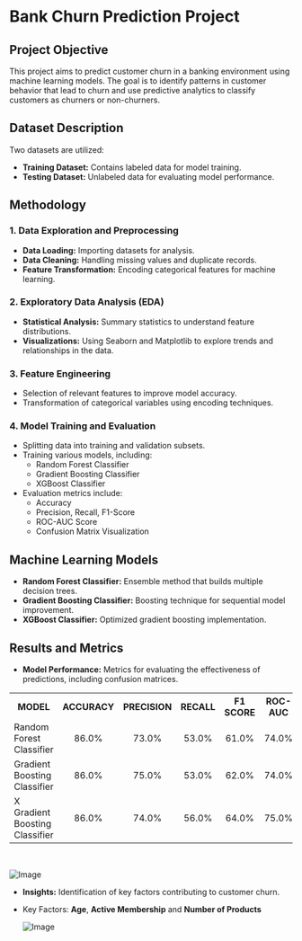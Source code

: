 # Bank Churn Prediction Project

## Project Objective
This project aims to predict customer churn in a banking environment using machine learning models. The goal is to identify patterns in customer behavior that lead to churn and use predictive analytics to classify customers as churners or non-churners.

## Dataset Description
Two datasets are utilized:
- **Training Dataset:** Contains labeled data for model training.
- **Testing Dataset:** Unlabeled data for evaluating model performance.

## Methodology
### 1. Data Exploration and Preprocessing
- **Data Loading:** Importing datasets for analysis.
- **Data Cleaning:** Handling missing values and duplicate records.
- **Feature Transformation:** Encoding categorical features for machine learning.

### 2. Exploratory Data Analysis (EDA)
- **Statistical Analysis:** Summary statistics to understand feature distributions.
- **Visualizations:** Using Seaborn and Matplotlib to explore trends and relationships in the data.

### 3. Feature Engineering
- Selection of relevant features to improve model accuracy.
- Transformation of categorical variables using encoding techniques.

### 4. Model Training and Evaluation
- Splitting data into training and validation subsets.
- Training various models, including:
  - Random Forest Classifier
  - Gradient Boosting Classifier
  - XGBoost Classifier
- Evaluation metrics include:
  - Accuracy
  - Precision, Recall, F1-Score
  - ROC-AUC Score
  - Confusion Matrix Visualization

## Machine Learning Models
- **Random Forest Classifier:** Ensemble method that builds multiple decision trees.
- **Gradient Boosting Classifier:** Boosting technique for sequential model improvement.
- **XGBoost Classifier:** Optimized gradient boosting implementation.

## Results and Metrics
- **Model Performance:** Metrics for evaluating the effectiveness of predictions, including confusion matrices.
<table align="center">
<tr>
  <th>MODEL</th>
  <th>ACCURACY</th>
  <th>PRECISION</th>
  <th>RECALL</th>
  <th>F1 SCORE</th>
  <th>ROC-AUC</th>
</tr>
<tr>
  <td>Random Forest Classifier</td>
  <td align="center">86.0%</td>
  <td align="center">73.0%</td>
  <td align="center">53.0%</td>
  <td align="center">61.0%</td>
  <td align="center">74.0%</td>
</tr>
<tr>
  <td>Gradient Boosting Classifier</td>
  <td align="center">86.0%</td>
  <td align="center">75.0%</td>
  <td align="center">53.0%</td>
  <td align="center">62.0%</td>
  <td align="center">74.0%</td>
</tr>
<tr>
  <td>X Gradient Boosting Classifier</td>
  <td align="center">86.0%</td>
  <td align="center">74.0%</td>
  <td align="center">56.0%</td>
  <td align="center">64.0%</td>
  <td align="center">75.0%</td>
</tr>
</table>

<br>

![Image](https://github.com/user-attachments/assets/ca74cb4c-7afe-4a05-a012-b5fe5ab0da26)

- **Insights:** Identification of key factors contributing to customer churn.
- Key Factors: **Age**, **Active Membership** and **Number of Products**

  ![Image](https://github.com/user-attachments/assets/9506dfc1-3f45-4770-b3f1-169628f452bf)
  
